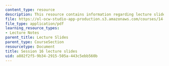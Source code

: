```yaml
---
content_type: resource
description: This resource contains information regarding lecture slide 16.
file: https://ol-ocw-studio-app-production.s3.amazonaws.com/courses/14-581-international-economics-i-spring-2013/a882f2f59b342915505a443c5ebb560b_MIT14_581S13_Lecslides16.pdf
file_type: application/pdf
learning_resource_types:
- Lecture Notes
parent_title: Lecture Slides
parent_type: CourseSection
resourcetype: Document
title: Session 16 lecture slides
uid: a882f2f5-9b34-2915-505a-443c5ebb560b
---
```

